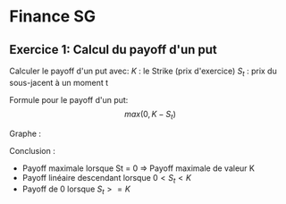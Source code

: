 # Finance SG

## Exercice 1: Calcul du payoff d'un put

Calculer le payoff d'un put avec:
$K$ : le Strike (prix d'exercice)
$S_t$ : prix du sous-jacent à un moment t

Formule pour le payoff d'un put:
$$
max(0, K - S_t)
$$

Graphe :

Conclusion :
- Payoff maximale lorsque St = 0 => Payoff maximale de valeur K
- Payoff linéaire descendant lorsque $0<S_t<K$
- Payoff de 0 lorsque $S_t>= K$

